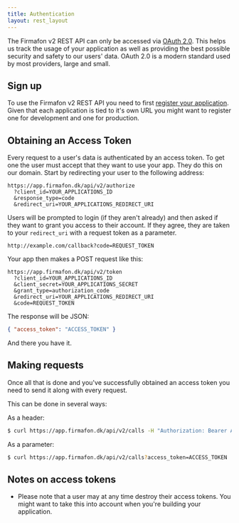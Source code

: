 ```yaml
---
title: Authentication
layout: rest_layout
---
```


The Firmafon v2 REST API can only be accessed via [OAuth 2.0](http://oauth.net/2/). This helps us track the usage of your application as well as providing the best possible security and safety to our users' data. OAuth 2.0 is a modern standard used by most providers, large and small.

## Sign up

To use the Firmafon v2 REST API you need to first [register your application](http://app.firmafon.dk/developers/applications/new). Given that each application is tied to it's own URL you might want to register one for development and one for production.

## Obtaining an Access Token

Every request to a user's data is authenticated by an access token. To get one the user must accept that they want to use your app. They do this on our domain. Start by redirecting your user to the following address:

    https://app.firmafon.dk/api/v2/authorize
      ?client_id=YOUR_APPLICATIONS_ID
      &response_type=code
      &redirect_uri=YOUR_APPLICATIONS_REDIRECT_URI

Users will be prompted to login (if they aren't already) and then asked if they want to grant you access to their account. If they agree, they are taken to your `redirect_uri` with a request token as a parameter.

    http://example.com/callback?code=REQUEST_TOKEN

Your app then makes a POST request like this:

    https://app.firmafon.dk/api/v2/token
      ?client_id=YOUR_APPLICATIONS_ID
      &client_secret=YOUR_APPLICATIONS_SECRET
      &grant_type=authorization_code
      &redirect_uri=YOUR_APPLICATIONS_REDIRECT_URI
      &code=REQUEST_TOKEN

The response will be JSON:

```json
{ "access_token": "ACCESS_TOKEN" }
```

And there you have it.

## Making requests

Once all that is done and you've successfully obtained an access token you need to send it along with every request.

This can be done in several ways:

As a header:

```sh
$ curl https://app.firmafon.dk/api/v2/calls -H "Authorization: Bearer ACCESS_TOKEN"
```

As a parameter:

```sh
$ curl https://app.firmafon.dk/api/v2/calls?access_token=ACCESS_TOKEN
```

## Notes on access tokens

* Please note that a user may at any time destroy their access tokens. You might want to take this into account when you're building your application.
